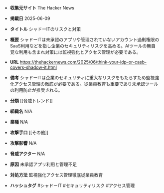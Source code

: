 - **収集元サイト**
The Hacker News

- **掲載日**
2025-06-09

- **タイトル**
シャドーITのリスクと対策

- **概要**
シャドーITは未承認のアプリや管理されていないアカウント過剰権限のSaaS利用などを指し企業のセキュリティリスクを高める。AIツールの無自覚な利用も含まれ対策には監視強化とアクセス管理が必要である。

- **URL**
https://thehackernews.com/2025/06/think-your-idp-or-casb-covers-shadow-it.html

- **備考**
シャドーITは企業のセキュリティに重大なリスクをもたらすため監視強化アクセス管理の徹底が必要である。従業員教育も重要であり未承認ツールの利用防止が推奨される。

- **分類**
[[脅威トレンド]]

- **組織名**
N/A

- **業種**
N/A

- **攻撃手口**
[[その他]]

- **攻撃影響**
N/A

- **脅威アクター**
N/A

- **原因**
未承認アプリ利用と管理不足

- **対処方法**
監視強化アクセス管理徹底従業員教育

- **ハッシュタグ**
#シャドーIT #セキュリティリスク #アクセス管理
